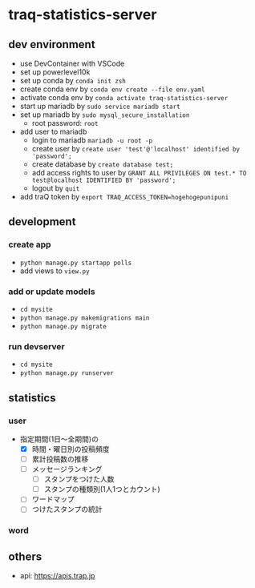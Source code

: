 # traq-statistics-server
## dev environment
- use DevContainer with VSCode
- set up powerlevel10k
- set up conda by `conda init zsh`
- create conda env by `conda env create --file env.yaml`
- activate conda env by `conda activate traq-statistics-server`
- start up mariadb by `sudo service mariadb start`
- set up mariadb by `sudo mysql_secure_installation`
    - root password: `root`
- add user to mariadb
    - login to mariadb `mariadb -u root -p`
    - create user by `create user 'test'@'localhost' identified by 'password';`
    - create database by `create database test;`
    - add access rights to user by `GRANT ALL PRIVILEGES ON test.* TO test@localhost IDENTIFIED BY 'password';`
    - logout by `quit`
- add traQ token by `export TRAQ_ACCESS_TOKEN=hogehogepunipuni`

## development
### create app
- `python manage.py startapp polls`
- add views to `view.py`

### add or update models
- `cd mysite`
- `python manage.py makemigrations main`
- `python manage.py migrate`

### run devserver
- `cd mysite`
- `python manage.py runserver`

## statistics
### user
- 指定期間(1日～全期間)の
  - [x] 時間・曜日別の投稿頻度
  - [ ] 累計投稿数の推移
  - [ ] メッセージランキング
    - [ ] スタンプをつけた人数
    - [ ] スタンプの種類別(1人1つとカウント)
  - [ ] ワードマップ
  - [ ] つけたスタンプの統計

### word

## others
- api: https://apis.trap.jp
